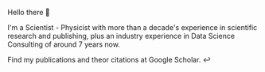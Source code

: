 Hello there 👋

I'm a Scientist - Physicist with more than a decade's experience in scientific research and publishing, plus an industry experience in Data Science Consulting of around 7 years now. 

Find my publications and theor citations at Google Scholar. ↩️







